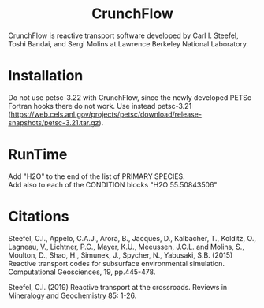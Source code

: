 <h1 align='center'>CrunchFlow</h1>

CrunchFlow is reactive transport software developed by Carl I. Steefel, Toshi Bandai, and Sergi Molins at Lawrence Berkeley National Laboratory.

# Installation
Do not use petsc-3.22 with CrunchFlow, since the newly developed PETSc Fortran hooks there do not work.  Use instead petsc-3.21 (https://web.cels.anl.gov/projects/petsc/download/release-snapshots/petsc-3.21.tar.gz).

# RunTime
Add "H2O" to the end of the list of PRIMARY SPECIES.  
Add also to each of the CONDITION blocks  "H2O  55.50843506"

# Citations
Steefel, C.I., Appelo, C.A.J., Arora, B., Jacques, D., Kalbacher, T., Kolditz, O., Lagneau, V., Lichtner, P.C., Mayer, K.U., Meeussen, J.C.L. and Molins, S., Moulton, D., Shao, H., Simunek, J., Spycher, N., Yabusaki, S.B. (2015) Reactive transport codes for subsurface environmental simulation. Computational Geosciences, 19, pp.445-478.

Steefel, C.I. (2019) Reactive transport at the crossroads. Reviews in Mineralogy and Geochemistry 85: 1-26.
